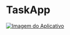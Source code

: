 # TaskApp
 [![Imagem do Aplicativo](.TaskApp\app\src\main\res\drawable\prints/m_merged.png)](http://www.seusite.com)

